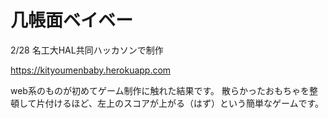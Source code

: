 # 几帳面ベイベー
2/28 名工大HAL共同ハッカソンで制作

https://kityoumenbaby.herokuapp.com

web系のものが初めてゲーム制作に触れた結果です。
散らかったおもちゃを整頓して片付けるほど、左上のスコアが上がる（はず）という簡単なゲームです。
